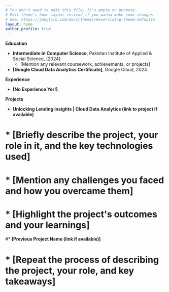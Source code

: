 ```yaml
---
# You don't need to edit this file, it's empty on purpose.
# Edit theme's home layout instead if you wanna make some changes
# See: https://jekyllrb.com/docs/themes/#overriding-theme-defaults
layout: home
author_profile: true
---
```



**Education**

* **Intermediate in Computer Science**, Pakistan Institute of Applied & Social Science, [2024]
  * [Mention any relevant coursework, achievements, or projects]
* **[Google Cloud Data Analytics Certificate]**, Google Cloud, 2024
  

**Experience**

* **[No Experience Yer!]**,

**Projects**

* **Unlocking Lending Insights | Cloud Data Analytics (link to project if available)**
#  * [Briefly describe the project, your role in it, and the key technologies used]
#  * [Mention any challenges you faced and how you overcame them]
#  * [Highlight the project's outcomes and your learnings]
#* **[Previous Project Name (link if available)]**
#  * [Repeat the process of describing the project, your role, and key takeaways]
